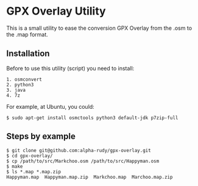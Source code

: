 # GPX Overlay Utility

This is a small utility to ease the conversion GPX Overlay from the .osm to the .map format.

## Installation

Before to use this utility (script) you need to install:

    1. osmconvert
    2. python3
    3. java
    4. 7z

For example, at Ubuntu, you could:

    $ sudo apt-get install osmctools python3 default-jdk p7zip-full

## Steps by example

    $ git clone git@github.com:alpha-rudy/gpx-overlay.git
    $ cd gpx-overlay/
    $ cp /path/to/src/Markchoo.osm /path/to/src/Happyman.osm
    $ make
    $ ls *.map *.map.zip
    Happyman.map  Happyman.map.zip  Markchoo.map  Marchoo.map.zip
